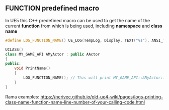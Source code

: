 
## ____FUNCTION____  predefined macro

In UE5 this C++ predefined macro can be used to get the name of the current **function** from which is being used, including **namespace** and **class name**

```c++
#define LOG_FUNCTION_NAME() UE_LOG(TempLog, Display, TEXT("%s"), ANSI_TO_CHAR(__FUNCTION__));

UCLASS()
class MY_GAME_API AMyActor : public AActor
{
public:
	void PrintName()
	{
		LOG_FUNCTION_NAME(); // This will print MY_GAME_API::AMyActor::PrintName()
	}
}
```

Rama examples:
https://nerivec.github.io/old-ue4-wiki/pages/logs-printing-class-name-function-name-line-number-of-your-calling-code.html